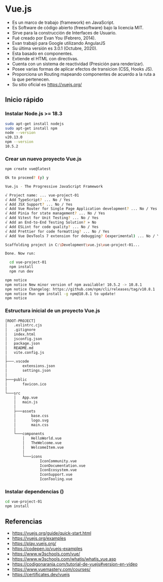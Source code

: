 # Vue.js
- Es un marco de trabajo (framework) en JavaScript.
- Es Software de código abierto (freesoftware) bajo la licencia MIT.
- Sirve para la construcción de Interfaces de Usuario.
- Fué creado por Evan You (Febrero, 2014).
- Evan trabajó para Google utilizando AngularJS
- Su última versión es 3.0.1 (Octubre, 2020).
- Esta basado en componentes.
- Extiende el HTML con directivas.
- Cuenta con un sistema de reactividad (Presición para renderizar).
- Posee varias formas de aplicar efectos de transicion (CSS, Hooks JS).
- Proporciona un Routing mapeando componentes de acuerdo a la ruta a la que pertenecen.
- Su sitio oficial es https://vuejs.org/

## Inicio rápido

### Instalar Node.js >= 18.3
```bash
sudo apt-get install nodejs
sudo apt-get install npm
node --version
v20.13.0
npm --version
10.5.2
```

### Crear un nuevo proyecto Vue.js
```bash
npm create vue@latest
```
```bash
Ok to proceed? (y) y

Vue.js - The Progressive JavaScript Framework

√ Project name: ... vue-project-01
√ Add TypeScript? ... No / Yes
√ Add JSX Support? ... No / Yes
√ Add Vue Router for Single Page Application development? ... No / Yes
√ Add Pinia for state management? ... No / Yes
√ Add Vitest for Unit Testing? ... No / Yes
√ Add an End-to-End Testing Solution? » No
√ Add ESLint for code quality? ... No / Yes
√ Add Prettier for code formatting? ... No / Yes
√ Add Vue DevTools 7 extension for debugging? (experimental) ... No / Yes

Scaffolding project in C:\Development\vue.js\vue-project-01...

Done. Now run:

  cd vue-project-01
  npm install
  npm run dev

npm notice
npm notice New minor version of npm available! 10.5.2 -> 10.8.1
npm notice Changelog: https://github.com/npm/cli/releases/tag/v10.8.1
npm notice Run npm install -g npm@10.8.1 to update!
npm notice
```

### Estructura inicial de un proyecto Vue.js
```bash
[ROOT-PROJECT]
│   .eslintrc.cjs
│   .gitignore
│   index.html
│   jsconfig.json
│   package.json
│   README.md
│   vite.config.js
│
├───.vscode
│       extensions.json
│       settings.json
│
├───public
│       favicon.ico
│
└───src
    │   App.vue
    │   main.js
    │
    ├───assets
    │       base.css
    │       logo.svg
    │       main.css
    │
    └───components
        │   HelloWorld.vue
        │   TheWelcome.vue
        │   WelcomeItem.vue
        │
        └───icons
                IconCommunity.vue
                IconDocumentation.vue
                IconEcosystem.vue
                IconSupport.vue
                IconTooling.vue
```

### Instalar dependencias ()
```bash
cd vue-project-01
npm install
```

### 

## Referencias
- https://vuejs.org/guide/quick-start.html
- https://vuejs.org/examples
- https://play.vuejs.org/
- https://codepen.io/vuejs-examples
- https://www.w3schools.com/vue/
- https://www.w3schools.com/whatis/whatis_vue.asp
- https://codigonaranja.com/tutorial-de-vuejs#version-en-video
- https://www.vuemastery.com/courses/
- https://certificates.dev/vuejs
